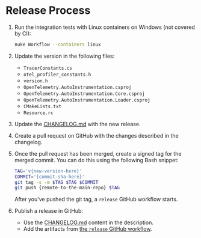 # Release Process

1. Run the integration tests with Linux containers on Windows
   (not covered by CI):
   
   ```bash
   nuke Workflow --containers linux
   ```

1. Update the version in the following files:

   - `TracerConstants.cs`
   - `otel_profiler_constants.h`
   - `version.h`
   - `OpenTelemetry.AutoInstrumentation.csproj`
   - `OpenTelemetry.AutoInstrumentation.Core.csproj`
   - `OpenTelemetry.AutoInstrumentation.Loader.csproj`
   - `CMakeLists.txt`
   - `Resource.rc`

1. Update the [CHANGELOG.md](../CHANGELOG.md) with the new release.

1. Create a pull request on GitHub with the changes described in the changelog.

1. Once the pull request has been merged, create a signed tag for the merged commit.
   You can do this using the following Bash snippet:

   ```bash
   TAG='v{new-version-here}'
   COMMIT='{commit-sha-here}'
   git tag -s -m $TAG $TAG $COMMIT
   git push {remote-to-the-main-repo} $TAG
   ```

   After you've pushed the git tag, a `release` GitHub workflow starts.

1. Publish a release in GitHub:

   - Use the [CHANGELOG.md](../CHANGELOG.md) content in the description.
   - Add the artifacts from [the `release` GitHub workflow](https://github.com/open-telemetry/opentelemetry-dotnet-instrumentation/actions/workflows/release.yml).
